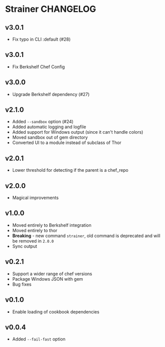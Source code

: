 Strainer CHANGELOG
==================
v3.0.1
------
- Fix typo in CLI :default (#28)

v3.0.1
------
- Fix Berkshelf Chef Config

v3.0.0
------
- Upgrade Berkshelf dependency (#27)

v2.1.0
------
- Added `--sandbox` option (#24)
- Added automatic logging and logfile
- Added support for Windows output (since it can't handle colors)
- Moved sandbox out of gem directory
- Converted UI to a module instead of subclass of Thor

v2.0.1
------
- Lower threshold for detecting if the parent is a chef_repo

v2.0.0
------
- Magical improvements

v1.0.0
------
- Moved entirely to Berkshelf integration
- Moved entirely to thor
- **Breaking** - new command `strainer`, old command is deprecated and will be removed in `2.0.0`
- Sync output

v0.2.1
------
- Support a wider range of chef versions
- Package Windows JSON with gem
- Bug fixes

v0.1.0
------
- Enable loading of cookbook dependencies

v0.0.4
------
- Added `--fail-fast` option
